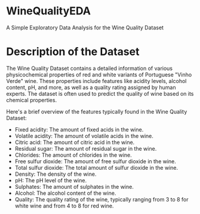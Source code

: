 # WineQualityEDA
A Simple Exploratory Data Analysis for the Wine Quality Dataset

# Description of the Dataset
The Wine Quality Dataset contains a detailed information of various physicochemical properties of red and white variants of Portuguese "Vinho Verde" wine. These properties include features like acidity levels, alcohol content, pH, and more, as well as a quality rating assigned by human experts. The dataset is often used to predict the quality of wine based on its chemical properties.

Here's a brief overview of the features typically found in the Wine Quality Dataset:

- Fixed acidity: The amount of fixed acids in the wine.
- Volatile acidity: The amount of volatile acids in the wine.
- Citric acid: The amount of citric acid in the wine.
- Residual sugar: The amount of residual sugar in the wine.
- Chlorides: The amount of chlorides in the wine.
- Free sulfur dioxide: The amount of free sulfur dioxide in the wine.
- Total sulfur dioxide: The total amount of sulfur dioxide in the wine.
- Density: The density of the wine.
- pH: The pH level of the wine.
- Sulphates: The amount of sulphates in the wine.
- Alcohol: The alcohol content of the wine.
- Quality: The quality rating of the wine, typically ranging from 3 to 8 for white wine and from 4 to 8 for red wine.
